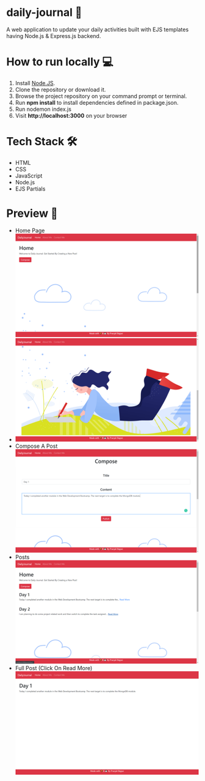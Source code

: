 # daily-journal 📙
A web application to update your daily activities built with EJS templates having Node.js &amp; Express.js backend.

# How to run locally 💻
1. Install [Node.JS](http://nodejs.org/).  
2. Clone the repository or download it.
3. Browse the project repository on your command prompt or terminal.
4. Run **npm install** to install dependencies defined in package.json.
5. Run nodemon index.js
6. Visit **http://localhost:3000** on your browser

# Tech Stack 🛠
- HTML
- CSS
- JavaScript
- Node.js
- EJS Partials

# Preview 🚀
- Home Page ![home](https://github.com/pranjalibajpai/daily-journal/blob/master/preview/home1.png)
- ![home](https://github.com/pranjalibajpai/daily-journal/blob/master/preview/home3.png)
- Compose A Post ![compose](https://github.com/pranjalibajpai/daily-journal/blob/master/preview/compose2.png)
- Posts ![posts](https://github.com/pranjalibajpai/daily-journal/blob/master/preview/home2.png)
- Full Post (Click On Read More) ![posts](https://github.com/pranjalibajpai/daily-journal/blob/master/preview/post1.png)


